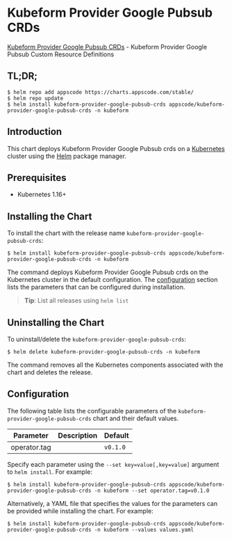 # Kubeform Provider Google Pubsub CRDs

[Kubeform Provider Google Pubsub CRDs](https://github.com/kubeform) - Kubeform Provider Google Pubsub Custom Resource Definitions

## TL;DR;

```console
$ helm repo add appscode https://charts.appscode.com/stable/
$ helm repo update
$ helm install kubeform-provider-google-pubsub-crds appscode/kubeform-provider-google-pubsub-crds -n kubeform
```

## Introduction

This chart deploys Kubeform Provider Google Pubsub crds on a [Kubernetes](http://kubernetes.io) cluster using the [Helm](https://helm.sh) package manager.

## Prerequisites

- Kubernetes 1.16+

## Installing the Chart

To install the chart with the release name `kubeform-provider-google-pubsub-crds`:

```console
$ helm install kubeform-provider-google-pubsub-crds appscode/kubeform-provider-google-pubsub-crds -n kubeform
```

The command deploys Kubeform Provider Google Pubsub crds on the Kubernetes cluster in the default configuration. The [configuration](#configuration) section lists the parameters that can be configured during installation.

> **Tip**: List all releases using `helm list`

## Uninstalling the Chart

To uninstall/delete the `kubeform-provider-google-pubsub-crds`:

```console
$ helm delete kubeform-provider-google-pubsub-crds -n kubeform
```

The command removes all the Kubernetes components associated with the chart and deletes the release.

## Configuration

The following table lists the configurable parameters of the `kubeform-provider-google-pubsub-crds` chart and their default values.

|  Parameter   | Description | Default  |
|--------------|-------------|----------|
| operator.tag |             | `v0.1.0` |


Specify each parameter using the `--set key=value[,key=value]` argument to `helm install`. For example:

```console
$ helm install kubeform-provider-google-pubsub-crds appscode/kubeform-provider-google-pubsub-crds -n kubeform --set operator.tag=v0.1.0
```

Alternatively, a YAML file that specifies the values for the parameters can be provided while
installing the chart. For example:

```console
$ helm install kubeform-provider-google-pubsub-crds appscode/kubeform-provider-google-pubsub-crds -n kubeform --values values.yaml
```
